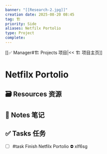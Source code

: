 ```yaml
---
banner: "[[Research-2.jpg]]"
creation date: 2025-08-20 08:45
tag: 🏗️
priority: Side
aliases: Netfilx Portolio
type: Project
complete:
---
```

[[✅ Manager#🏗️ Projects 项目|<< 🏗️ 项目主页]]
# Netfilx Portolio

## 🗃️ Resources 资源


## 📒 Notes 笔记


## ✅  Tasks 任务
- [ ] #task Finish Netfilx Portolio ⛔ xlf6sg


